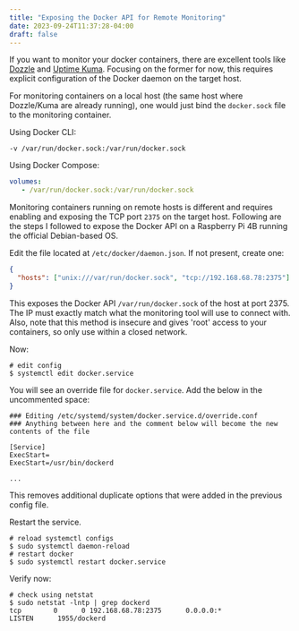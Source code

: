 ```yaml
---
title: "Exposing the Docker API for Remote Monitoring"
date: 2023-09-24T11:37:28-04:00
draft: false
---
```


If you want to monitor your docker containers, there are excellent tools like [Dozzle](https://dozzle.dev/)
and [Uptime Kuma](https://uptime.kuma.pet/). Focusing on the former for now, this requires explicit configuration of
the Docker daemon on the target host.

For monitoring containers on a local host (the same host where Dozzle/Kuma are already running), one would
just bind the `docker.sock` file to the monitoring container.

Using Docker CLI:

```shell
-v /var/run/docker.sock:/var/run/docker.sock
```

Using Docker Compose:

```yaml
volumes:
   - /var/run/docker.sock:/var/run/docker.sock
```

Monitoring containers running on remote hosts is different and requires enabling and exposing the TCP port
`2375` on the target host. Following are the steps I followed to expose the Docker API on a Raspberry Pi 4B
running the official Debian-based OS.

Edit the file located at `/etc/docker/daemon.json`. If not present, create one:

```json
{
  "hosts": ["unix:///var/run/docker.sock", "tcp://192.168.68.78:2375"]
}
```

This exposes the Docker API `/var/run/docker.sock` of the host at port 2375.
The IP must exactly match what the monitoring tool will use to connect with. Also, note that this method is
insecure and gives 'root' access to your containers, so only use within a closed network.

Now:

```shell
# edit config
$ systemctl edit docker.service
```

You will see an override file for `docker.service`. Add the below in the uncommented space:

```shell
### Editing /etc/systemd/system/docker.service.d/override.conf
### Anything between here and the comment below will become the new contents of the file

[Service]
ExecStart=
ExecStart=/usr/bin/dockerd

...
```

This removes additional duplicate options that were added in the previous config file.

Restart the service.

```shell
# reload systemctl configs
$ sudo systemctl daemon-reload
# restart docker
$ sudo systemctl restart docker.service
```

Verify now:

```shell
# check using netstat
$ sudo netstat -lntp | grep dockerd
tcp        0      0 192.168.68.78:2375      0.0.0.0:*               LISTEN      1955/dockerd
```

